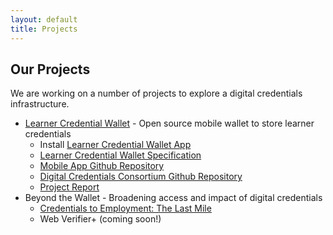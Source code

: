 ```yaml
---
layout: default
title: Projects
---
```

## Our Projects
We are working on a number of projects to explore a digital credentials infrastructure.
* [Learner Credential Wallet](https://lcw.app/) - Open source mobile wallet to store learner credentials 
  * Install [Learner Credential Wallet App](https://lcw.app/)
  * [Learner Credential Wallet Specification](https://digitalcredentials.mit.edu/docs/Learner-Credential-Wallet-Specification-May-2021.pdf)
  * [Mobile App Github Repository](https://github.com/digitalcredentials/learner-credential-wallet)
  * [Digital Credentials Consortium Github Repository](https://github.com/digitalcredentials)
  * [Project Report](https://digitalcredentials.mit.edu/docs/Open%20Source%20Student%20Wallet%20Final%20Report%20-%20Public%20Web%20Version.pdf)
* Beyond the Wallet - Broadening access and impact of digital credentials
  * [Credentials to Employment: The Last Mile](https://digitalcredentials.mit.edu/docs/Credentials-to-Employment-The-Last-Mile.pdf)
  * Web Verifier+ (coming soon!)